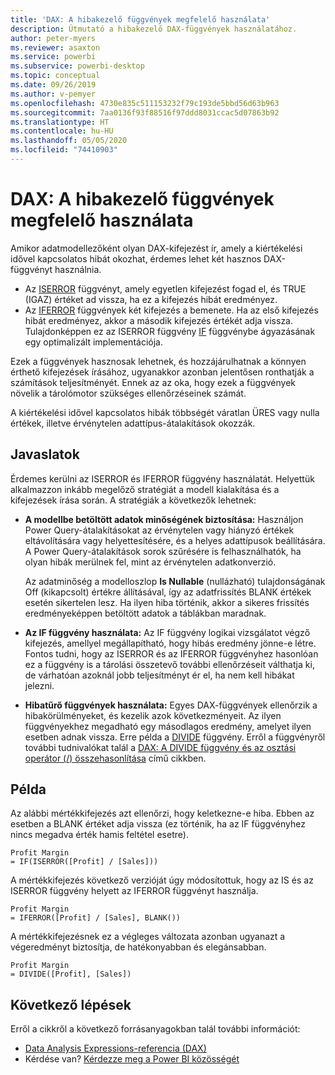 ```yaml
---
title: 'DAX: A hibakezelő függvények megfelelő használata'
description: Útmutató a hibakezelő DAX-függvények használatához.
author: peter-myers
ms.reviewer: asaxton
ms.service: powerbi
ms.subservice: powerbi-desktop
ms.topic: conceptual
ms.date: 09/26/2019
ms.author: v-pemyer
ms.openlocfilehash: 4730e835c511153232f79c193de5bbd56d63b963
ms.sourcegitcommit: 7aa0136f93f88516f97ddd8031ccac5d07863b92
ms.translationtype: HT
ms.contentlocale: hu-HU
ms.lasthandoff: 05/05/2020
ms.locfileid: "74410903"
---
```

# <a name="dax-appropriate-use-of-error-functions"></a>DAX: A hibakezelő függvények megfelelő használata

Amikor adatmodellezőként olyan DAX-kifejezést ír, amely a kiértékelési idővel kapcsolatos hibát okozhat, érdemes lehet két hasznos DAX-függvényt használnia.

- Az [ISERROR](/dax/iserror-function-dax) függvényt, amely egyetlen kifejezést fogad el, és TRUE (IGAZ) értéket ad vissza, ha ez a kifejezés hibát eredményez.
- Az [IFERROR](/dax/iferror-function-dax) függvények két kifejezés a bemenete. Ha az első kifejezés hibát eredményez, akkor a második kifejezés értékét adja vissza. Tulajdonképpen ez az ISERROR függvény [IF](/dax/if-function-dax) függvénybe ágyazásának egy optimalizált implementációja.

Ezek a függvények hasznosak lehetnek, és hozzájárulhatnak a könnyen érthető kifejezések írásához, ugyanakkor azonban jelentősen ronthatják a számítások teljesítményét. Ennek az az oka, hogy ezek a függvények növelik a tárolómotor szükséges ellenőrzéseinek számát.

A kiértékelési idővel kapcsolatos hibák többségét váratlan ÜRES vagy nulla értékek, illetve érvénytelen adattípus-átalakítások okozzák.

## <a name="recommendations"></a>Javaslatok

Érdemes kerülni az ISERROR és IFERROR függvény használatát. Helyettük alkalmazzon inkább megelőző stratégiát a modell kialakítása és a kifejezések írása során. A stratégiák a következők lehetnek:

- **A modellbe betöltött adatok minőségének biztosítása:** Használjon Power Query-átalakításokat az érvénytelen vagy hiányzó értékek eltávolítására vagy helyettesítésére, és a helyes adattípusok beállítására. A Power Query-átalakítások sorok szűrésére is felhasználhatók, ha olyan hibák merülnek fel, mint az érvénytelen adatkonverzió.

    Az adatminőség a modelloszlop **Is Nullable** (nullázható) tulajdonságának Off (kikapcsolt) értékre állításával, így az adatfrissítés BLANK értékek esetén sikertelen lesz. Ha ilyen hiba történik, akkor a sikeres frissítés eredményeképpen betöltött adatok a táblákban maradnak.
- **Az IF függvény használata:** Az IF függvény logikai vizsgálatot végző kifejezés, amellyel megállapítható, hogy hibás eredmény jönne-e létre. Fontos tudni, hogy az ISERROR és az IFERROR függvényhez hasonlóan ez a függvény is a tárolási összetevő további ellenőrzéseit válthatja ki, de várhatóan azoknál jobb teljesítményt ér el, ha nem kell hibákat jelezni.
- **Hibatűrő függvények használata:** Egyes DAX-függvények ellenőrzik a hibakörülményeket, és kezelik azok következményeit. Az ilyen függvényekhez megadható egy másodlagos eredmény, amelyet ilyen esetben adnak vissza. Erre példa a [DIVIDE](/dax/divide-function-dax) függvény. Erről a függvényről további tudnivalókat talál a [DAX: A DIVIDE függvény és az osztási operátor (/) összehasonlítása](dax-divide-function-operator.md) című cikkben.

## <a name="example"></a>Példa

Az alábbi mértékkifejezés azt ellenőrzi, hogy keletkezne-e hiba. Ebben az esetben a BLANK értéket adja vissza (ez történik, ha az IF függvényhez nincs megadva érték hamis feltétel esetre).

```dax
Profit Margin
= IF(ISERROR([Profit] / [Sales]))
```

A mértékkifejezés következő verzióját úgy módosítottuk, hogy az IS és az ISERROR függvény helyett az IFERROR függvényt használja.

```dax
Profit Margin
= IFERROR([Profit] / [Sales], BLANK())
```

A mértékkifejezésnek ez a végleges változata azonban ugyanazt a végeredményt biztosítja, de hatékonyabban és elegánsabban.

```dax
Profit Margin
= DIVIDE([Profit], [Sales])
```

## <a name="next-steps"></a>Következő lépések

Erről a cikkről a következő forrásanyagokban talál további információt:

- [Data Analysis Expressions-referencia (DAX)](/dax/)
- Kérdése van? [Kérdezze meg a Power BI közösségét](https://community.powerbi.com/)
